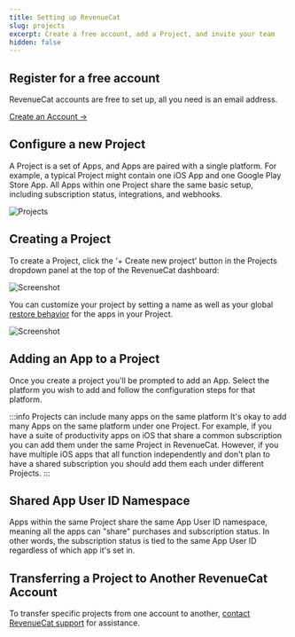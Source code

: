 ```yaml
---
title: Setting up RevenueCat
slug: projects
excerpt: Create a free account, add a Project, and invite your team
hidden: false
---
```


## Register for a free account

RevenueCat accounts are free to set up, all you need is an email address.

<a class="cta" href="https://app.revenuecat.com/signup" target="_blank">Create an Account →</a>

## Configure a new Project

A Project is a set of Apps, and Apps are paired with a single platform. For example, a typical Project might contain one iOS App and one Google Play Store App. All Apps within one Project share the same basic setup, including subscription status, integrations, and webhooks.

![Projects](https://files.readme.io/215395e-Screenshot_2023-04-07_at_2.30.53_PM.png)

## Creating a Project

To create a Project, click the '+ Create new project' button in the Projects dropdown panel at the top of the RevenueCat dashboard:

![Screenshot](https://files.readme.io/e8b40b7-Screenshot_2023-03-27_at_9.36.54_AM.png)

You can customize your project by setting a name as well as your global [restore behavior](/getting-started/restoring-purchases) for the apps in your Project.

![Screenshot](https://files.readme.io/0556eed-app.revenuecat.com_projects_85ff18c7_api-keys_4.png)

## Adding an App to a Project

Once you create a project you'll be prompted to add an App. Select the platform you wish to add and follow the configuration steps for that platform.

:::info Projects can include many apps on the same platform
It's okay to add many Apps on the same platform under one Project. For example, if you have a suite of productivity apps on iOS that share a common subscription you can add them under the same Project in RevenueCat. However, if you have multiple iOS apps that all function independently and don't plan to have a shared subscription you should add them each under different Projects.
:::

## Shared App User ID Namespace

Apps within the same Project share the same App User ID namespace, meaning all the apps can "share" purchases and subscription status. In other words, the subscription status is tied to the same App User ID regardless of which app it's set in.

## Transferring a Project to Another RevenueCat Account

To transfer specific projects from one account to another, [contact RevenueCat support](https://app.revenuecat.com/settings/support) for assistance.
